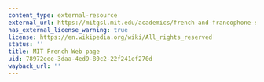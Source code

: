 ```yaml
---
content_type: external-resource
external_url: https://mitgsl.mit.edu/academics/french-and-francophone-studies
has_external_license_warning: true
license: https://en.wikipedia.org/wiki/All_rights_reserved
status: ''
title: MIT French Web page
uid: 78972eee-3daa-4ed9-80c2-22f241ef270d
wayback_url: ''
---
```

